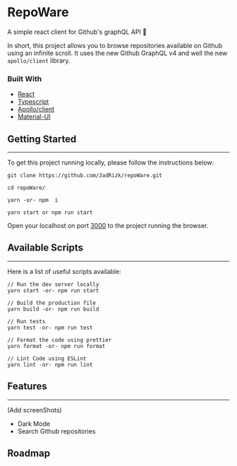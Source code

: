 # RepoWare

A simple react client for Github's graphQL API 🚀

In short, this project allows you to browse repositories available on Github using an infinite scroll. It uses the new Github GraphQL v4 and well the new `apollo/client` library.

### Built With

- [React](https://reactjs.org/)
- [Typescript](https://www.google.com/search?q=typescrpt+official+docs&oq=typescrpt+official+docs+&aqs=chrome..69i57.8137j0j1&sourceid=chrome&ie=UTF-8)
- [Apollo/client](https://www.apollographql.com/docs/react/api/core/ApolloClient/)
- [Material-UI](https://material-ui.com/)

## Getting Started

---

To get this project running locally, please follow the instructions below:

```
git clone https://github.com/JadRizk/repoWare.git

cd repoWare/

yarn -or- npm  i

yarn start or npm run start
```

Open your localhost on port [3000](http://localhost:3000) to the project running the browser.

## Available Scripts

---

Here is a list of useful scripts available:

```
// Run the dev server locally
yarn start -or- npm run start

// Build the production file
yarn build -or- npm run build

// Run tests
yarn test -or- npm run test

// Format the code using prettier
yarn format -or- npm run format

// Lint Code using ESLint
yarn lint -or- npm run lint
```

## Features

---

(Add screenShots)

- Dark Mode
- Search Github repositories

## Roadmap
